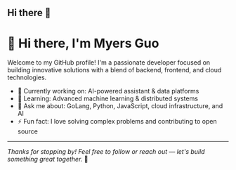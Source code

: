 ## Hi there 👋


# 👋 Hi there, I'm Myers Guo

Welcome to my GitHub profile! I'm a passionate developer focused on building innovative solutions with a blend of backend, frontend, and cloud technologies.

- 🔭 Currently working on: AI-powered assistant & data platforms  
- 🌱 Learning: Advanced machine learning & distributed systems  
- 💬 Ask me about: GoLang, Python, JavaScript, cloud infrastructure, and AI  
- ⚡ Fun fact: I love solving complex problems and contributing to open source
---

_Thanks for stopping by! Feel free to follow or reach out — let's build something great together._ 🚀

